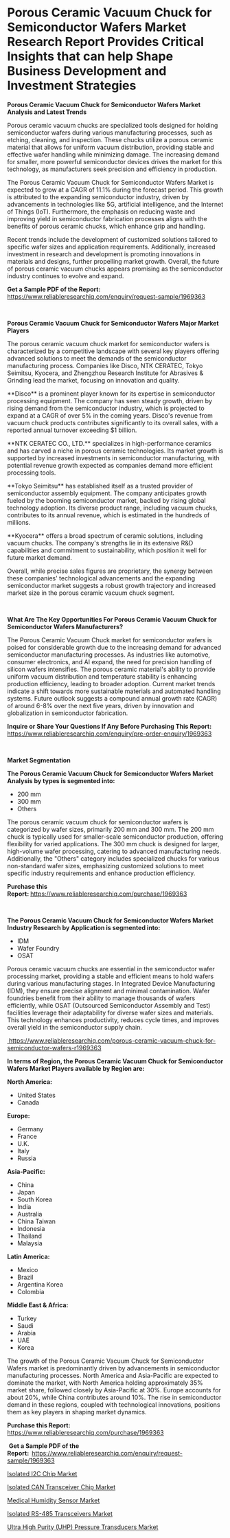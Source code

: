 <p><h1>Porous Ceramic Vacuum Chuck for Semiconductor Wafers Market Research Report Provides Critical Insights that can help Shape Business Development and Investment Strategies</h1></p><p><strong>Porous Ceramic Vacuum Chuck for Semiconductor Wafers Market Analysis and Latest Trends</strong></p>
<p><p>Porous ceramic vacuum chucks are specialized tools designed for holding semiconductor wafers during various manufacturing processes, such as etching, cleaning, and inspection. These chucks utilize a porous ceramic material that allows for uniform vacuum distribution, providing stable and effective wafer handling while minimizing damage. The increasing demand for smaller, more powerful semiconductor devices drives the market for this technology, as manufacturers seek precision and efficiency in production.</p><p>The Porous Ceramic Vacuum Chuck for Semiconductor Wafers Market is expected to grow at a CAGR of 11.1% during the forecast period. This growth is attributed to the expanding semiconductor industry, driven by advancements in technologies like 5G, artificial intelligence, and the Internet of Things (IoT). Furthermore, the emphasis on reducing waste and improving yield in semiconductor fabrication processes aligns with the benefits of porous ceramic chucks, which enhance grip and handling.</p><p>Recent trends include the development of customized solutions tailored to specific wafer sizes and application requirements. Additionally, increased investment in research and development is promoting innovations in materials and designs, further propelling market growth. Overall, the future of porous ceramic vacuum chucks appears promising as the semiconductor industry continues to evolve and expand.</p></p>
<p><strong>Get a Sample PDF of the Report:&nbsp;</strong> <a href="https://www.reliableresearchiq.com/enquiry/request-sample/1969363?utm_campaign=1842&utm_medium=2&utm_source=Github&utm_content=ia&utm_term=07042025&utm_id=porous-ceramic-vacuum-chuck-for-semiconductor-wafers">https://www.reliableresearchiq.com/enquiry/request-sample/1969363</a></p>
<p>&nbsp;</p>
<p><strong>Porous Ceramic Vacuum Chuck for Semiconductor Wafers Major Market Players</strong></p>
<p><p>The porous ceramic vacuum chuck market for semiconductor wafers is characterized by a competitive landscape with several key players offering advanced solutions to meet the demands of the semiconductor manufacturing process. Companies like Disco, NTK CERATEC, Tokyo Seimitsu, Kyocera, and Zhengzhou Research Institute for Abrasives & Grinding lead the market, focusing on innovation and quality.</p><p>**Disco** is a prominent player known for its expertise in semiconductor processing equipment. The company has seen steady growth, driven by rising demand from the semiconductor industry, which is projected to expand at a CAGR of over 5% in the coming years. Disco's revenue from vacuum chuck products contributes significantly to its overall sales, with a reported annual turnover exceeding $1 billion.</p><p>**NTK CERATEC CO., LTD.** specializes in high-performance ceramics and has carved a niche in porous ceramic technologies. Its market growth is supported by increased investments in semiconductor manufacturing, with potential revenue growth expected as companies demand more efficient processing tools.</p><p>**Tokyo Seimitsu** has established itself as a trusted provider of semiconductor assembly equipment. The company anticipates growth fueled by the booming semiconductor market, backed by rising global technology adoption. Its diverse product range, including vacuum chucks, contributes to its annual revenue, which is estimated in the hundreds of millions.</p><p>**Kyocera** offers a broad spectrum of ceramic solutions, including vacuum chucks. The company's strengths lie in its extensive R&D capabilities and commitment to sustainability, which position it well for future market demand. </p><p>Overall, while precise sales figures are proprietary, the synergy between these companies' technological advancements and the expanding semiconductor market suggests a robust growth trajectory and increased market size in the porous ceramic vacuum chuck segment.</p></p>
<p>&nbsp;</p>
<p><strong>What Are The Key Opportunities For Porous Ceramic Vacuum Chuck for Semiconductor Wafers Manufacturers?</strong></p>
<p><p>The Porous Ceramic Vacuum Chuck market for semiconductor wafers is poised for considerable growth due to the increasing demand for advanced semiconductor manufacturing processes. As industries like automotive, consumer electronics, and AI expand, the need for precision handling of silicon wafers intensifies. The porous ceramic material's ability to provide uniform vacuum distribution and temperature stability is enhancing production efficiency, leading to broader adoption. Current market trends indicate a shift towards more sustainable materials and automated handling systems. Future outlook suggests a compound annual growth rate (CAGR) of around 6-8% over the next five years, driven by innovation and globalization in semiconductor fabrication.</p></p>
<p><strong>Inquire or Share Your Questions If Any Before Purchasing This Report:</strong> <a href="https://www.reliableresearchiq.com/enquiry/pre-order-enquiry/1969363?utm_campaign=1842&utm_medium=2&utm_source=Github&utm_content=ia&utm_term=07042025&utm_id=porous-ceramic-vacuum-chuck-for-semiconductor-wafers">https://www.reliableresearchiq.com/enquiry/pre-order-enquiry/1969363</a></p>
<p>&nbsp;</p>
<p><strong>Market Segmentation</strong></p>
<p><strong>The Porous Ceramic Vacuum Chuck for Semiconductor Wafers Market Analysis by types is segmented into:</strong></p>
<p><ul><li>200 mm</li><li>300 mm</li><li>Others</li></ul></p>
<p><p>The porous ceramic vacuum chuck for semiconductor wafers is categorized by wafer sizes, primarily 200 mm and 300 mm. The 200 mm chuck is typically used for smaller-scale semiconductor production, offering flexibility for varied applications. The 300 mm chuck is designed for larger, high-volume wafer processing, catering to advanced manufacturing needs. Additionally, the "Others" category includes specialized chucks for various non-standard wafer sizes, emphasizing customized solutions to meet specific industry requirements and enhance production efficiency.</p></p>
<p><strong>Purchase this Report:&nbsp;</strong><a href="https://www.reliableresearchiq.com/purchase/1969363?utm_campaign=1842&utm_medium=2&utm_source=Github&utm_content=ia&utm_term=07042025&utm_id=porous-ceramic-vacuum-chuck-for-semiconductor-wafers">https://www.reliableresearchiq.com/purchase/1969363</a></p>
<p>&nbsp;</p>
<p><strong>The Porous Ceramic Vacuum Chuck for Semiconductor Wafers Market Industry Research by Application is segmented into:</strong></p>
<p><ul><li>IDM</li><li>Wafer Foundry</li><li>OSAT</li></ul></p>
<p><p>Porous ceramic vacuum chucks are essential in the semiconductor wafer processing market, providing a stable and efficient means to hold wafers during various manufacturing stages. In Integrated Device Manufacturing (IDM), they ensure precise alignment and minimal contamination. Wafer foundries benefit from their ability to manage thousands of wafers efficiently, while OSAT (Outsourced Semiconductor Assembly and Test) facilities leverage their adaptability for diverse wafer sizes and materials. This technology enhances productivity, reduces cycle times, and improves overall yield in the semiconductor supply chain.</p></p>
<p><a href="https://www.reliableresearchiq.com/porous-ceramic-vacuum-chuck-for-semiconductor-wafers-r1969363?utm_campaign=1842&utm_medium=2&utm_source=Github&utm_content=ia&utm_term=07042025&utm_id=porous-ceramic-vacuum-chuck-for-semiconductor-wafers">&nbsp;https://www.reliableresearchiq.com/porous-ceramic-vacuum-chuck-for-semiconductor-wafers-r1969363</a></p>
<p><strong>In terms of Region, the Porous Ceramic Vacuum Chuck for Semiconductor Wafers Market Players available by Region are:</strong></p>
<p>
    <p> <strong> North America: </strong>
        <ul>
            <li>United States</li>
            <li>Canada</li>
        </ul>
        </p> 
    <p> <strong> Europe: </strong>
        <ul>
            <li>Germany</li>
            <li>France</li>
            <li>U.K.</li>
            <li>Italy</li>
            <li>Russia</li>
        </ul>
        </p> 
    <p> <strong> Asia-Pacific: </strong>
        <ul>
            <li>China</li>
            <li>Japan</li>
            <li>South Korea</li>
            <li>India</li>
            <li>Australia</li>
            <li>China Taiwan</li>
            <li>Indonesia</li>
            <li>Thailand</li>
            <li>Malaysia</li>
        </ul>
        </p> 
    <p> <strong> Latin America: </strong>
        <ul>
            <li>Mexico</li>
            <li>Brazil</li>
            <li>Argentina Korea</li>
            <li>Colombia</li>
        </ul>
        </p> 
    <p> <strong> Middle East & Africa: </strong>
        <ul>
            <li>Turkey</li>
            <li>Saudi</li>
            <li>Arabia</li>
            <li>UAE</li>
            <li>Korea</li>
        </ul>
    </p>
    </p>
<p><p>The growth of the Porous Ceramic Vacuum Chuck for Semiconductor Wafers market is predominantly driven by advancements in semiconductor manufacturing processes. North America and Asia-Pacific are expected to dominate the market, with North America holding approximately 35% market share, followed closely by Asia-Pacific at 30%. Europe accounts for about 20%, while China contributes around 10%. The rise in semiconductor demand in these regions, coupled with technological innovations, positions them as key players in shaping market dynamics.</p></p>
<p><strong>Purchase this Report: </strong><a href="https://www.reliableresearchiq.com/purchase/1969363?utm_campaign=1842&utm_medium=2&utm_source=Github&utm_content=ia&utm_term=07042025&utm_id=porous-ceramic-vacuum-chuck-for-semiconductor-wafers">https://www.reliableresearchiq.com/purchase/1969363</a></p>
<p>&nbsp;<strong>Get a Sample PDF of the Report:&nbsp;&nbsp;</strong><a href="https://www.reliableresearchiq.com/enquiry/request-sample/1969363?utm_campaign=1842&utm_medium=2&utm_source=Github&utm_content=ia&utm_term=07042025&utm_id=porous-ceramic-vacuum-chuck-for-semiconductor-wafers">https://www.reliableresearchiq.com/enquiry/request-sample/1969363</a></p>
<p><strong></strong></p>
<p><p><a href="https://github.com/gitfwelday/Market-Research-Report-List-1/blob/main/isolated-i2c-chip-market.md?utm_campaign=1842&utm_medium=2&utm_source=Github&utm_content=ia&utm_term=07042025&utm_id=porous-ceramic-vacuum-chuck-for-semiconductor-wafers">Isolated I2C Chip Market</a></p><p><a href="https://github.com/hayasiorover/Market-Research-Report-List-1/blob/main/isolated-can-transceiver-chip-market.md?utm_campaign=1842&utm_medium=2&utm_source=Github&utm_content=ia&utm_term=07042025&utm_id=porous-ceramic-vacuum-chuck-for-semiconductor-wafers">Isolated CAN Transceiver Chip Market</a></p><p><a href="https://github.com/heinslakey2x/Market-Research-Report-List-1/blob/main/medical-humidity-sensor-market.md?utm_campaign=1842&utm_medium=2&utm_source=Github&utm_content=ia&utm_term=07042025&utm_id=porous-ceramic-vacuum-chuck-for-semiconductor-wafers">Medical Humidity Sensor Market</a></p><p><a href="https://github.com/mronmizoe/Market-Research-Report-List-1/blob/main/isolated-rs-485-transceivers-market.md?utm_campaign=1842&utm_medium=2&utm_source=Github&utm_content=ia&utm_term=07042025&utm_id=porous-ceramic-vacuum-chuck-for-semiconductor-wafers">Isolated RS-485 Transceivers Market</a></p><p><a href="https://github.com/makzzochil/Market-Research-Report-List-1/blob/main/ultra-high-purity-uhp-pressure-transducers-market.md?utm_campaign=1842&utm_medium=2&utm_source=Github&utm_content=ia&utm_term=07042025&utm_id=porous-ceramic-vacuum-chuck-for-semiconductor-wafers">Ultra High Purity (UHP) Pressure Transducers Market</a></p></p>